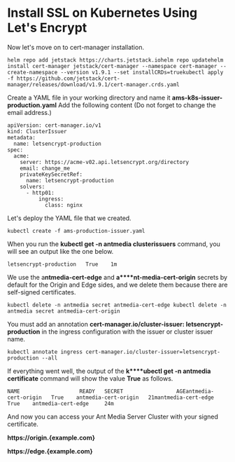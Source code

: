 # Install SSL on Kubernetes Using Let's Encrypt

Now let's move on to cert-manager installation.

    helm repo add jetstack https://charts.jetstack.iohelm repo updatehelm install cert-manager jetstack/cert-manager --namespace cert-manager --create-namespace --version v1.9.1 --set installCRDs=truekubectl apply -f https://github.com/jetstack/cert-manager/releases/download/v1.9.1/cert-manager.crds.yaml

Create a YAML file in your working directory and name it **ams-k8s-issuer-production.yaml** Add the following content (Do not forget to change the email address.)

    apiVersion: cert-manager.io/v1
    kind: ClusterIssuer
    metadata:
      name: letsencrypt-production
    spec:
      acme:
        server: https://acme-v02.api.letsencrypt.org/directory
        email: change_me
        privateKeySecretRef:
          name: letsencrypt-production
        solvers:
          - http01:
              ingress:
                class: nginx

Let's deploy the YAML file that we created.

    kubectl create -f ams-production-issuer.yaml

When you run the **kubectl get -n antmedia clusterissuers** command, you will see an output like the one below.

    letsencrypt-production   True    1m

We use the a**ntmedia-cert-edge** and **a****nt-media-cert-origin** secrets by default for the Origin and Edge sides, and we delete them because there are self-signed certificates.

    kubectl delete -n antmedia secret antmedia-cert-edge kubectl delete -n antmedia secret antmedia-cert-origin

You must add an annotation **cert-manager.io/cluster-issuer: letsencrypt-production** in the ingress configuration with the issuer or cluster issuer name.

    kubectl annotate ingress cert-manager.io/cluster-issuer=letsencrypt-production --all

If everything went well, the output of the **k****ubectl get -n antmedia certificate** command will show the value **True** as follows.

    NAME                   READY   SECRET                 AGEantmedia-cert-origin   True    antmedia-cert-origin   21mantmedia-cert-edge     True    antmedia-cert-edge     24m

And now you can access your Ant Media Server Cluster with your signed certificate.

**https://origin.{example.com}**

**https://edge.{example.com}**